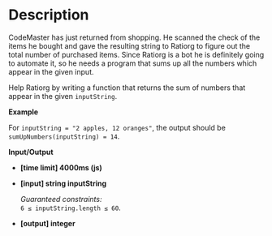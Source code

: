 # Description
CodeMaster has just returned from shopping. He scanned the check of the items he bought and gave the resulting string to Ratiorg to figure out the total number of purchased items. Since Ratiorg is a bot he is definitely going to automate it, so he needs a program that sums up all the numbers which appear in the given input.

Help Ratiorg by writing a function that returns the sum of numbers that appear in the given `inputString`.

**Example**

For `inputString = "2 apples, 12 oranges"`, the output should be  
`sumUpNumbers(inputString) = 14`.

**Input/Output**

*   **[time limit] 4000ms (js)**

*   **[input] string inputString**

    _Guaranteed constraints:_  
    `6 ≤ inputString.length ≤ 60`.

*   **[output] integer**